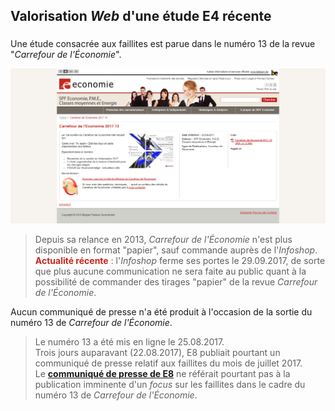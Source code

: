 ## Valorisation *Web* d'une étude E4 récente

### 

Une étude consacrée aux faillites est parue dans le numéro 13 de la revue "*Carrefour de l'&Eacute;conomie*".

[![](Detailpagina_Carrefour_2017-13.png)][1]

> Depuis sa relance en 2013, *Carrefour de l'&Eacute;conomie* n'est plus disponible en format "papier", sauf commande auprès de l'*Infoshop*.  
> <strong><font color="#C8271D">Actualité récente</font></strong> : l'*Infoshop* ferme ses portes le 29.09.2017, de sorte que plus aucune communication ne sera faite au public quant à la possibilité de commander des tirages "papier" de la revue *Carrefour de l'&Eacute;conomie*.

Aucun communiqué de presse n'a été produit à l'occasion de la sortie du numéro 13 de *Carrefour de l'&Eacute;conomie*.

> Le numéro 13 a été mis en ligne le 25.08.2017.  
> Trois jours auparavant (22.08.2017), E8 publiait pourtant un communiqué de presse relatif aux faillites du mois de juillet 2017.  
> Le [**communiqué de presse de E8**](http://economie.fgov.be/fr/modules/pressrelease/statistiques/economie/3_1_3_4_1_statistiques_des_faillites_2017_07.jsp) ne référait pourtant pas à la publication imminente d'un *focus* sur les faillites dans le cadre du numéro 13 de *Carrefour de l'&Eacute;conomie*.  


[1]: http://economie.fgov.be/fr/modules/publications/carrefour/carrefour_2017-13.jsp